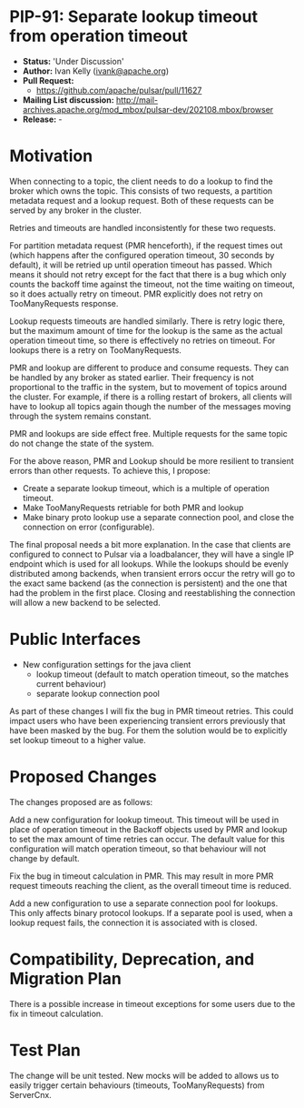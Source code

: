 # PIP-91: Separate lookup timeout from operation timeout

* **Status:** 'Under Discussion'
* **Author:** Ivan Kelly (ivank@apache.org)
* **Pull Request:**
  * https://github.com/apache/pulsar/pull/11627
* **Mailing List discussion:** http://mail-archives.apache.org/mod_mbox/pulsar-dev/202108.mbox/browser
* **Release:** -

# Motivation

When connecting to a topic, the client needs to do a lookup to find the broker which owns the topic. This consists of two requests, a partition metadata request and a lookup request. Both of these requests can be served by any broker in the cluster.

Retries and timeouts are handled inconsistently for these two requests.

For partition metadata request (PMR henceforth), if the request times out (which happens after the configured operation timeout, 30 seconds by default), it will be retried up until operation timeout has passed. Which means it should not retry except for the fact that there is a bug which only counts the backoff time against the timeout, not the time waiting on timeout, so it does actually retry on timeout. PMR explicitly does not retry on TooManyRequests response.

Lookup requests timeouts are handled similarly. There is retry logic there, but the maximum amount of time for the lookup is the same as the actual operation timeout time, so there is effectively no retries on timeout. For lookups there is a retry on TooManyRequests.

PMR and lookup are different to produce and consume requests. They can be handled by any broker as stated earlier. Their frequency is not proportional to the traffic in the system, but to movement of topics around the cluster. For example, if there is a rolling restart of brokers, all clients will have to lookup all topics again though the number of the messages moving through the system remains constant.

PMR and lookups are side effect free. Multiple requests for the same topic do not change the state of the system.

For the above reason, PMR and Lookup should be more resilient to transient errors than other requests. To achieve this, I propose:
- Create a separate lookup timeout, which is a multiple of operation timeout.
- Make TooManyRequests retriable for both PMR and lookup
- Make binary proto lookup use a separate connection pool, and close the connection on error (configurable).

The final proposal needs a bit more explanation. In the case that clients are configured to connect to Pulsar via a loadbalancer, they will have a single IP endpoint which is used for all lookups. While the lookups should be evenly distributed among backends, when transient errors occur the retry will go to the exact same backend (as the connection is persistent) and the one that had the problem in the first place. Closing and reestablishing the connection will allow a new backend to be selected.

# Public Interfaces

- New configuration settings for the java client
  - lookup timeout (default to match operation timeout, so the matches current behaviour)
  - separate lookup connection pool

As part of these changes I will fix the bug in PMR timeout retries. This could impact users who have been experiencing transient errors previously that have been masked by the bug. For them the solution would be to explicitly set lookup timeout to a higher value.

# Proposed Changes

The changes proposed are as follows:

Add a new configuration for lookup timeout. This timeout will be used in place of operation timeout in the Backoff objects used by PMR and lookup to set the max amount of time retries can occur. The default value for this configuration will match operation timeout, so that behaviour will not change by default.

Fix the bug in timeout calculation in PMR. This may result in more PMR request timeouts reaching the client, as the overall timeout time is reduced.

Add a new configuration to use a separate connection pool for lookups. This only affects binary protocol lookups. If a separate pool is used, when a lookup request fails, the connection it is associated with is closed.

# Compatibility, Deprecation, and Migration Plan

There is a possible increase in timeout exceptions for some users due to the fix in timeout calculation.

# Test Plan

The change will be unit tested. New mocks will be added to allows us to easily trigger certain behaviours (timeouts, TooManyRequests) from ServerCnx.
